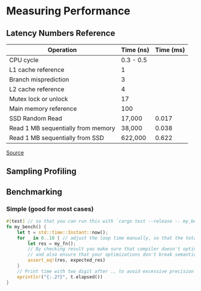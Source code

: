 # Measuring Performance

## Latency Numbers Reference

| Operation                          | Time (ns)     | Time (ms)  |
|------------------------------------|---------------|------------|
| CPU cycle                          | 0.3 - 0.5     |            |
| L1 cache reference                 | 1             |            |
| Branch misprediction               | 3             |            |
| L2 cache reference                 | 4             |            |
| Mutex lock or unlock               | 17            |            |
| Main memory reference              | 100           |            |
| SSD Random Read                    | 17,000        | 0.017      |
| Read 1 MB sequentially from memory | 38,000        | 0.038      |
| Read 1 MB sequentially from SSD    | 622,000       | 0.622      |

[Source](https://chandlerc.blog/slides/2023-cppnow-compiler/index.html#/29)

## Sampling Profiling

## Benchmarking

### Simple (good for most cases)

```rust
#[test] // so that you can run this with `cargo test --release -- my_bench --nocapture`
fn my_bench() {
    let t = std::time::Instant::now();
    for _ in 0..10 { // adjust the loop time manually, so that the total time is about 1 second
        let res = my_fn();
        // By checking result you make sure that compiler doesn't optimize it away,
        // and also ensure that your optimizations don't break semantics
        assert_eq!(res, expected_res)
    }
    // Print time with two digit after ., to avoid excessive precision
    eprintln!("{:.2?}", t.elapsed())
}
```